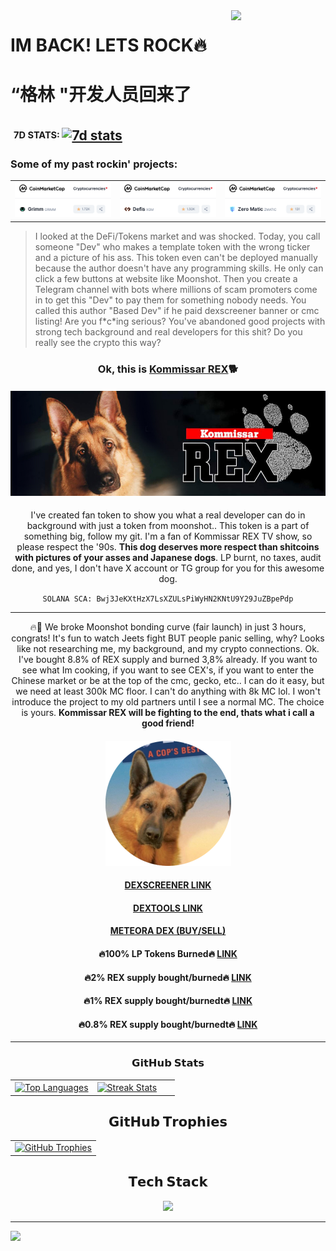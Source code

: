 <img align="right" width="30%" src="Programming.gif">

# IM BACK! LETS ROCK🔥
# “格林 "开发人员回来了
<h2 align="left" style="vertical-align: middle;">
 <a href="https://wakatime.com/@freenetcoder"><img height="20" padding-left=20 src="https://wakatime.com/badge/user/6c66cc47-ce26-48cc-a555-22494865c546.svg" alt=""/></a> <sup><sub>7D STATS: </sub></sup> <a href="https://visitcount.itsvg.in/analytics/freenetcoder"><img height="20" src="https://visitcount.itsvg.in/api?id=freenetcoder&icon=0&color=0" alt="7d stats"/></a>
</h2>
  
  <h3>Some of my past rockin' projects:</h3>
<table width="100%" align="center">
  <tr>
    <td width="30%"><a href="https://coinmarketcap.com/currencies/grimm/" target=_blank><img src="https://raw.githubusercontent.com/freenetcoder/freenetcoder/main/grimm.png"></a>
    </td>
     <td width="30%"><a href="https://coinmarketcap.com/currencies/defis/" target=_blank><img src="https://raw.githubusercontent.com/freenetcoder/freenetcoder/main/defis.png"></a>
    </td>
     <td width="30%"><a href="https://coinmarketcap.com/currencies/zero-matic/" target=_blank><img src="https://raw.githubusercontent.com/freenetcoder/freenetcoder/main/zeromatic.png"></a>
    </td>
  </tr>
</table>


<p><blockquote>I looked at the DeFi/Tokens market and was shocked. Today, you call someone "Dev" who makes a template token with the wrong ticker and a picture of his ass. This token even can't be deployed manually because the author doesn't have any programming skills. He only can click a few buttons at website like Moonshot. Then you create a Telegram channel with bots where millions of scam promoters come in to get this "Dev" to pay them for something nobody needs. You called this author "Based Dev" if he paid dexscreener banner or cmc listing! Are you f*c*ing serious? You've abandoned good projects with strong tech background and real developers for this shit? Do you really see the crypto this way?</blockquote></p>


<h3 align="center">Ok, this is <a href="https://dexscreener.com/solana/bwj3jekxthzx7lsxzulspiwyhn2kntu9y29juzbpepdp">Kommissar REX</a>🐕</h3>
<h4 align="center"><a href="https://dexscreener.com/solana/bwj3jekxthzx7lsxzulspiwyhn2kntu9y29juzbpepdp"><img src="https://raw.githubusercontent.com/freenetcoder/freenetcoder/refs/heads/main/rex/banner.jpg"></a></h4>
<p align="center">I've created fan token to show you what a real developer can do in background with just a token from moonshot.. This token is a part of something big, follow my git. I'm a fan of Kommissar REX TV show, so please respect the '90s. <b>This dog deserves more respect than shitcoins with pictures of your asses and Japanese dogs</b>. LP burnt, no taxes, audit done, and yes, I don't have X account or TG group for you for this awesome dog.</p>

<p align="center"><code align="center">SOLANA SCA: Bwj3JeKXtHzX7LsXZULsPiWyHN2KNtU9Y29JuZBpePdp</code></p><p align="center">

<hr>
<p align="center">🔥🚀 We broke Moonshot bonding curve (fair launch) in just 3 hours, congrats! It's fun to watch Jeets fight BUT people panic selling, why? Looks like not researching me, my background, and my crypto connections. Ok. I've bought 8.8% of REX supply and burned 3,8% already. If you want to see what Im cooking, if you want to see CEX's, if you want to enter the Chinese market or be at the top of the cmc, gecko, etc.. I can do it easy, but we need at least 300k MC floor. I can't do anything with 8k MC lol. I won't introduce the project to my old partners until I see a normal MC. The choice is yours. <b>Kommissar REX will be fighting to the end, thats what i call a good friend!</b></p>

<h4 align="center"><a href="https://dexscreener.com/solana/bwj3jekxthzx7lsxzulspiwyhn2kntu9y29juzbpepdp"><img src="https://raw.githubusercontent.com/freenetcoder/freenetcoder/refs/heads/main/rex/200logo.png"></a></h4>

<h4 align="center"><a href="https://dexscreener.com/solana/bwj3jekxthzx7lsxzulspiwyhn2kntu9y29juzbpepdp">DEXSCREENER LINK</a></h4>
<h4 align="center"><a href="https://www.dextools.io/app/en/solana/pair-explorer/FpG2PFBYx68KTE13wv4v967XeAuCkdsmvQn6ExEnfVRp">DEXTOOLS LINK</a></h4>
<h4 align="center"><a href="https://app.meteora.ag/pools/FpG2PFBYx68KTE13wv4v967XeAuCkdsmvQn6ExEnfVRp">METEORA DEX (BUY/SELL)</a></h4>

<h4 align="center">🔥100% LP Tokens Burned🔥 <a href="https://solscan.io/token/FnNM2ZBf72dVtW85YpW9Aqh8hepbo9PBN852UWG9AiKJ"> LINK</a></h4>
<h4 align="center">🔥2% REX supply bought/burned🔥 <a href="https://solscan.io/tx/5h261G1B4tLUwbdsP65ryfjnMnq4s9URj2GSzFtkB1zWWdaLFt8mFTfmg6z83zHrNVQAEijV58vBjhhmjoLKpwM9"> LINK</a></h4>
<h4 align="center">🔥1% REX supply bought/burnedt🔥 <a href="https://solscan.io/tx/4PrKdB6hGN7jm3ybc9N3pQKkx1p8oLUgWRpChNXF6PzxiYw6AaaEzv4ywG22XFfBPCot4LdQ2iLHyf16PhjgVFY2"> LINK</a></h4>
<h4 align="center">🔥0.8% REX supply bought/burnedt🔥 <a href="https://solscan.io/tx/2avDWFaiT9fShyZT3tuCit11oG6e6hA63g2rtXSC3YzxsDo3rUMpVdPDzvA394EMMx4ULpJhzL9G99vtWAzpsaUj"> LINK</a></h4>


<hr>



<h3 align="center">𝗚𝗶𝘁𝗛𝘂𝗯 𝗦𝘁𝗮𝘁𝘀</h3>

<table width="100%" align="center">
  <tr>
    <td width="50%">
        <a href="https://github.com/freenetcoder">
          <picture>
            <source media="(prefers-color-scheme: dark)" srcset="https://github-readme-stats.vercel.app/api/top-langs/?username=freenetcoder&layout=compact&hide_border=true&theme=radical&langs_count=10" />
            <source media="(prefers-color-scheme: light)" srcset="https://github-readme-stats.vercel.app/api/top-langs/?username=freenetcoder&layout=compact&langs_count=10&hide_border=true" />
            <img align="center" src="https://github-readme-stats.vercel.app/api/top-langs/?username=freenetcoder&layout=compact&hide_border=true&theme=radical&langs_count=10" alt="Top Languages" />
          </picture>
        </a>
    </td>
    <td width="50%">
        <a href="https://github.com/freenetcoder">
          <picture>
            <source media="(prefers-color-scheme: dark)" srcset="https://github-readme-streak-stats-seven-psi.vercel.app?user=freenetcoder&hide_border=true&theme=radical" />
            <source media="(prefers-color-scheme: light)" srcset="https://github-readme-streak-stats-seven-psi.vercel.app?user=freenetcoder&hide_border=true" />
            <img align="center" src="https://github-readme-streak-stats-seven-psi.vercel.app?user=freenetcoder&hide_border=true&theme=radical" alt="Streak Stats" />
          </picture>
        </a>
    </td>
  </tr>
</table>

<h2 align="center">𝗚𝗶𝘁𝗛𝘂𝗯 𝗧𝗿𝗼𝗽𝗵𝗶𝗲𝘀</h2>

<table width="100%" align="center">
  <tr>
    <td align="center">
        <a href="https://github.com/ryo-ma/github-profile-trophy">
          <picture>
            <source media="(prefers-color-scheme: dark)" srcset="https://github-profile-trophy.vercel.app/?username=freenetcoder&hide_border=true&theme=radical&no-frame=true&no-bg=false&margin-w=4&row=1" />
            <source media="(prefers-color-scheme: light)" srcset="https://github-profile-trophy.vercel.app/?username=freenetcoder&no-frame=true&no-bg=false&margin-w=4&row=1&hide_border=true" />
            <img alt="GitHub Trophies" src="https://github-profile-trophy.vercel.app/?username=freenetcoder&hide_border=true&theme=radical&no-frame=true&no-bg=false&margin-w=4&row=1" />
          </picture>
        <a/>
    </td>
  </tr>
</table>

<h2 align="center">𝗧𝗲𝗰𝗵 𝗦𝘁𝗮𝗰𝗸</h2>

<div align="center">
  <a href="https://skillicons.dev">
    <img src="https://skillicons.dev/icons?i=aiscript,cmake,codepen,css,debian,discord,docker,electron,elixir,gatsby,github,gitlab,go,ipfs,java,js,kali,linux,mysql,mongodb,nix,nodejs,npm,php,py,qt,react,redhat,redis,remix,rust,solidity,tailwind,ts,ubuntu,unity,vercel,vim,vscode,vue,webpack,yarn" />

  </a>
</div>

<hr>

<!-- yhype Installation -->
![](https://hit.yhype.me/github/profile?user_id=138437760)
